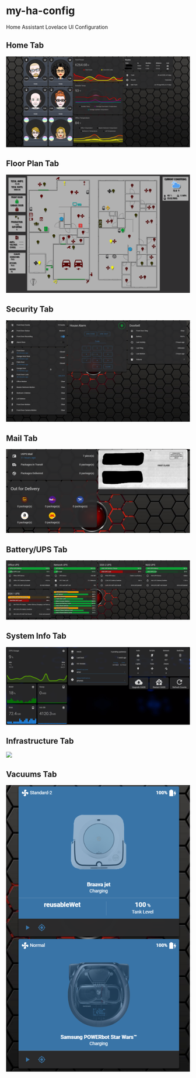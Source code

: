 # my-ha-config

Home Assistant Lovelace UI Configuration

## Home Tab

<img src="https://github.com/firstof9/my-ha-config/raw/master/images/home-screen.png">

## Floor Plan Tab

<img src="https://github.com/firstof9/my-ha-config/raw/master/images/floor-plan.gif">

## Security Tab

<img src="https://github.com/firstof9/my-ha-config/raw/master/images/security-tab.png">

## Mail Tab

<img src="https://github.com/firstof9/my-ha-config/raw/master/images/mail-tab.png">

## Battery/UPS Tab

<img src="https://github.com/firstof9/my-ha-config/raw/master/images/battery-tab.png">

## System Info Tab

<img src="https://github.com/firstof9/my-ha-config/raw/master/images/system-info-tab.png">

## Infrastructure Tab

<img src="https://github.com/firstof9/my-ha-config/raw/master/images/ifrastructure-tab.png">

## Vacuums Tab

<img src="https://github.com/firstof9/my-ha-config/raw/master/images/vacuum-tab.png">

